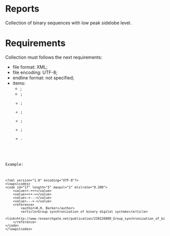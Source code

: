 Reports
=======
Collection of binary sequences with low peak sidelobe level.



Requirements
============
Collection must follows the next requirements:
 - file format:     XML;
 - file encoding:   UTF-8;
 - endline format:  not specified;
 - items:
     - <lowpslcodes>;
     - <code>;
     - <value>;
     - <reference>;
     - <author>;
     - <article>;
     - <link>.

Example:
```
<?xml version="1.0" encoding="UTF-8"?>
<lowpslcodes>
<code id="17" length="5" maxpsl="1" mlslrate="0.200">
    <value>+-+++</value>
    <value>+++-+</value>
    <value>-+---</value>
    <value>---+-</value>
    <reference>
        <author>R.H. Barker</author>
        <article>Group synchronization of binary digital systems</article>
        <link>http://www.researchgate.net/publication/238126880_Group_synchronization_of_binary_digital_systems</link>
    </reference>
</code>
</lowpslcodes>
```
